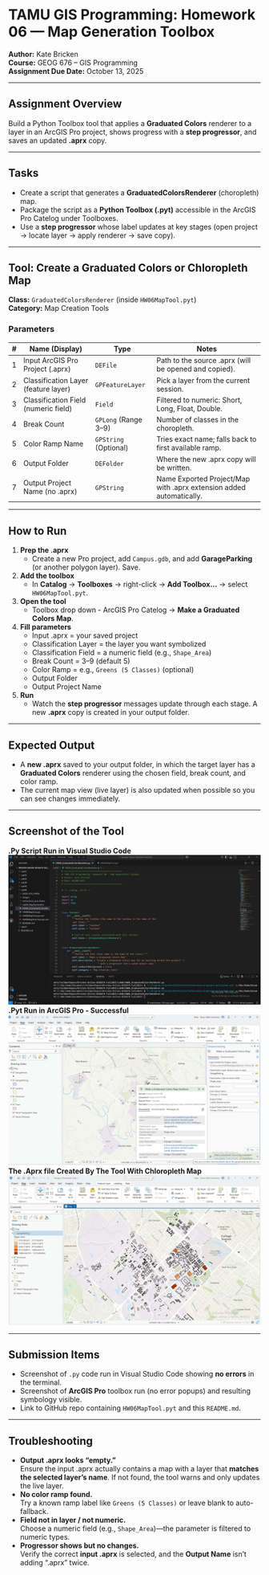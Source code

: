 # TAMU GIS Programming: Homework 06 — Map Generation Toolbox

**Author:** Kate Bricken  
**Course:** GEOG 676 – GIS Programming  
**Assignment Due Date:** October 13, 2025

---

## Assignment Overview
Build a Python Toolbox tool that applies a **Graduated Colors** renderer to a layer in an ArcGIS Pro project, shows progress with a **step progressor**, and saves an updated **.aprx** copy.

---

## Tasks
- Create a script that generates a **GraduatedColorsRenderer** (choropleth) map.  
- Package the script as a **Python Toolbox (.pyt)** accessible in the ArcGIS Pro Catelog under Toolboxes.  
- Use a **step progressor** whose label updates at key stages (open project -> locate layer -> apply renderer -> save copy).

---

## Tool: Create a Graduated Colors or Chloropleth Map
**Class:** `GraduatedColorsRenderer` (inside `HW06MapTool.pyt`)  
**Category:** Map Creation Tools

### Parameters
| # | Name (Display) | Type | Notes |
|---|---|---|---|
| 1 | Input ArcGIS Pro Project (.aprx) | `DEFile` | Path to the source .aprx (will be opened and copied). |
| 2 | Classification Layer (feature layer) | `GPFeatureLayer` | Pick a layer from the current session. |
| 3 | Classification Field (numeric field) | `Field` | Filtered to numeric: Short, Long, Float, Double. |
| 4 | Break Count | `GPLong` (Range 3–9) | Number of classes in the choropleth. |
| 5 | Color Ramp Name | `GPString` (Optional) | Tries exact name; falls back to first available ramp. |
| 6 | Output Folder | `DEFolder` | Where the new .aprx copy will be written. |
| 7 | Output Project Name (no .aprx) | `GPString` | Name Exported Project/Map with .aprx extension added automatically. |

---

## How to Run
1. **Prep the .aprx**  
   - Create a new Pro project, add `Campus.gdb`, and add **GarageParking** (or another polygon layer). Save.
2. **Add the toolbox**  
   - In **Catalog** -> **Toolboxes** → right-click → **Add Toolbox…** -> select `HW06MapTool.pyt`.
3. **Open the tool**  
   - Toolbox drop down - ArcGIS Pro Catelog -> **Make a Graduated Colors Map**.
4. **Fill parameters**  
   - Input .aprx = your saved project  
   - Classification Layer = the layer you want symbolized  
   - Classification Field = a numeric field (e.g., `Shape_Area`)  
   - Break Count = 3–9 (default 5)  
   - Color Ramp = e.g., `Greens (5 Classes)` (optional)  
   - Output Folder
   - Output Project Name
5. **Run**  
   - Watch the **step progressor** messages update through each stage. A new **.aprx** copy is created in your output folder.

---

## Expected Output
- A **new .aprx** saved to your output folder, in which the target layer has a **Graduated Colors** renderer using the chosen field, break count, and color ramp.  
- The current map view (live layer) is also updated when possible so you can see changes immediately.

---

## Screenshot of the Tool
**.Py Script Run in Visual Studio Code**
![HW06 Screenshot #1](https://github.com/KTB2025/Bricken-Online-GEOG676-Fall2025/blob/e0a825c4b0ac950cd5a8afb23aecefdfa0d5ede3/Lab06/Images/PyCodeRunVCS.png)
**.Pyt Run in ArcGIS Pro - Successful**
![HW06 Screenshot #1](https://github.com/KTB2025/Bricken-Online-GEOG676-Fall2025/blob/e0a825c4b0ac950cd5a8afb23aecefdfa0d5ede3/Lab06/Images/CodeRunInArcGISPro_1.png
)
**The .Aprx file Created By The Tool With Chloropleth Map**
![HW06 Screenshot #1](https://github.com/KTB2025/Bricken-Online-GEOG676-Fall2025/blob/e0a825c4b0ac950cd5a8afb23aecefdfa0d5ede3/Lab06/Images/OutputAprxAndMap.png)


---

## Submission Items
- Screenshot of `.py` code run in Visual Studio Code showing **no errors** in the terminal.  
- Screenshot of **ArcGIS Pro** toolbox run (no error popups) and resulting symbology visible.  
- Link to GitHub repo containing `HW06MapTool.pyt` and this `README.md`.  

---

## Troubleshooting
- **Output .aprx looks “empty.”**  
  Ensure the input .aprx actually contains a map with a layer that **matches the selected layer’s name**. If not found, the tool warns and only updates the live layer.
- **No color ramp found.**  
  Try a known ramp label like `Greens (5 Classes)` or leave blank to auto-fallback.
- **Field not in layer / not numeric.**  
  Choose a numeric field (e.g., `Shape_Area`)—the parameter is filtered to numeric types.  
- **Progressor shows but no changes.**  
  Verify the correct **input .aprx** is selected, and the **Output Name** isn’t adding “.aprx” twice.

